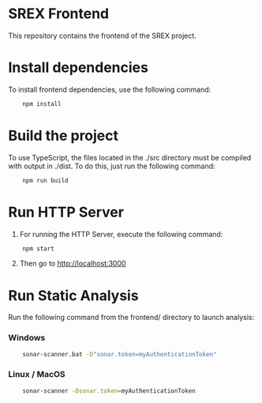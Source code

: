 # SREX Frontend

This repository contains the frontend of the SREX project.


# Install dependencies

To install frontend dependencies, use the following command:

```bash
    npm install
```


# Build the project

To use TypeScript, the files located in the ./src directory must be compiled with output in ./dist. To do this, just run the following command:

```bash
    npm run build
```


# Run HTTP Server

1. For running the HTTP Server, execute the following command:

```bash
    npm start
```

2. Then go to [http://localhost:3000](http://localhost:3000)



# Run Static Analysis

Run the following command from the frontend/ directory to launch analysis:

### Windows

```bash
    sonar-scanner.bat -D"sonar.token=myAuthenticationToken"
```

### Linux / MacOS

```bash
    sonar-scanner -Dsonar.token=myAuthenticationToken
```

